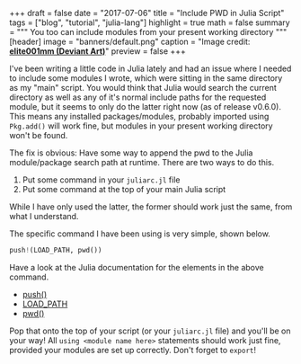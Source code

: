 +++
draft = false
date = "2017-07-06"
title = "Include PWD in Julia Script"
tags = ["blog", "tutorial", "julia-lang"]
highlight = true
math = false
summary = """
You too can include modules from your present working directory
"""
[header]
image = "banners/default.png"
caption = "Image credit: [**elite001mm (Deviant Art)**](http://fav.me/d9qa7qz)"
preview = false
+++

I've been writing a little code in Julia lately and had an issue where I needed to include some modules I wrote, which were sitting in the same directory as my "main" script. You would think that Julia would search the current directory as well as any of it's normal include paths for the requested module, but it seems to only do the latter right now (as of release v0.6.0). This means any installed packages/modules, probably imported using `Pkg.add()` will work fine, but modules in your present working directory won't be found.

The fix is obvious: Have some way to append the pwd to the Julia module/package search path at runtime. There are two ways to do this.

1. Put some command in your `juliarc.jl` file
2. Put some command at the top of your main Julia script

While I have only used the latter, the former should work just the same, from what I understand.

The specific command I have been using is very simple, shown below.

```python
push!(LOAD_PATH, pwd())
```

Have a look at the Julia documentation for the elements in the above command.

- [push()](https://docs.julialang.org/en/stable/stdlib/collections/#Base.push!)
- [LOAD_PATH](https://docs.julialang.org/en/stable/manual/environment-variables/#JULIA_LOAD_PATH-1)
- [pwd()](https://docs.julialang.org/en/stable/stdlib/file/#Base.Filesystem.pwd)

Pop that onto the top of your script (or your `juliarc.jl` file) and you'll be on your way! All `using <module name here>` statements should work just fine, provided your modules are set up correctly. Don't forget to `export`!
